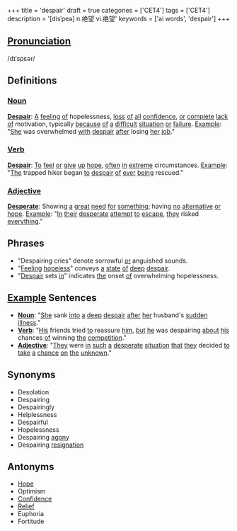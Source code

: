 +++
title = 'despair'
draft = true
categories = ['CET4']
tags = ['CET4']
description = '[disˈpeə] n.绝望 vi.绝望'
keywords = ['ai words', 'despair']
+++

## [Pronunciation](/post/pronunciation/)
/dɪˈspɛər/

## Definitions
### [Noun](/post/noun/)
**[Despair](/post/despair/)**: [A](/post/a/) [feeling](/post/feeling/) [of](/post/of/) hopelessness, [loss](/post/loss/) [of](/post/of/) [all](/post/all/) [confidence](/post/confidence/), [or](/post/or/) [complete](/post/complete/) [lack](/post/lack/) [of](/post/of/) motivation, typically [because](/post/because/) [of](/post/of/) [a](/post/a/) [difficult](/post/difficult/) [situation](/post/situation/) [or](/post/or/) [failure](/post/failure/). [Example](/post/example/): "[She](/post/she/) was overwhelmed [with](/post/with/) [despair](/post/despair/) [after](/post/after/) losing [her](/post/her/) [job](/post/job/)."

### [Verb](/post/verb/)
**[Despair](/post/despair/)**: [To](/post/to/) [feel](/post/feel/) [or](/post/or/) [give](/post/give/) [up](/post/up/) [hope](/post/hope/), [often](/post/often/) [in](/post/in/) [extreme](/post/extreme/) circumstances. [Example](/post/example/): "[The](/post/the/) trapped hiker began [to](/post/to/) [despair](/post/despair/) [of](/post/of/) [ever](/post/ever/) [being](/post/being/) rescued."

### [Adjective](/post/adjective/)
**[Desperate](/post/desperate/)**: Showing [a](/post/a/) [great](/post/great/) [need](/post/need/) [for](/post/for/) [something](/post/something/); having [no](/post/no/) [alternative](/post/alternative/) [or](/post/or/) [hope](/post/hope/). [Example](/post/example/): "[In](/post/in/) [their](/post/their/) [desperate](/post/desperate/) [attempt](/post/attempt/) [to](/post/to/) [escape](/post/escape/), [they](/post/they/) risked [everything](/post/everything/)."

## Phrases
- "Despairing cries" denote sorrowful [or](/post/or/) anguished sounds.
- "[Feeling](/post/feeling/) [hopeless](/post/hopeless/)" conveys [a](/post/a/) [state](/post/state/) [of](/post/of/) [deep](/post/deep/) [despair](/post/despair/).
- "[Despair](/post/despair/) sets [in](/post/in/)" indicates [the](/post/the/) onset [of](/post/of/) overwhelming hopelessness.

## [Example](/post/example/) Sentences
- **[Noun](/post/noun/)**: "[She](/post/she/) sank [into](/post/into/) [a](/post/a/) [deep](/post/deep/) [despair](/post/despair/) [after](/post/after/) [her](/post/her/) husband's [sudden](/post/sudden/) [illness](/post/illness/)."
- **[Verb](/post/verb/)**: "[His](/post/his/) friends tried [to](/post/to/) reassure [him](/post/him/), [but](/post/but/) [he](/post/he/) was despairing [about](/post/about/) [his](/post/his/) chances [of](/post/of/) winning [the](/post/the/) [competition](/post/competition/)."
- **[Adjective](/post/adjective/)**: "[They](/post/they/) were [in](/post/in/) [such](/post/such/) [a](/post/a/) [desperate](/post/desperate/) [situation](/post/situation/) [that](/post/that/) [they](/post/they/) decided [to](/post/to/) [take](/post/take/) [a](/post/a/) [chance](/post/chance/) [on](/post/on/) [the](/post/the/) [unknown](/post/unknown/)."

## Synonyms
- Desolation
- Despairing
- Despairingly
- Helplessness
- Despairful
- Hopelessness
- Despairing [agony](/post/agony/)
- Despairing [resignation](/post/resignation/)

## Antonyms
- [Hope](/post/hope/)
- Optimism
- [Confidence](/post/confidence/)
- [Relief](/post/relief/)
- Euphoria
- Fortitude
